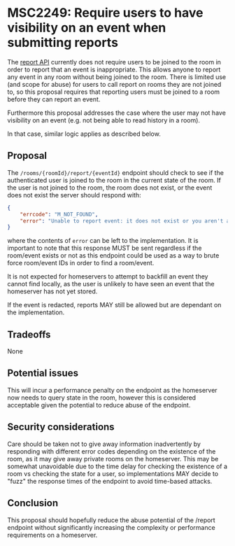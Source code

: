 # MSC2249: Require users to have visibility on an event when submitting reports

The [report API](https://matrix.org/docs/spec/client_server/r0.5.0#post-matrix-client-r0-rooms-roomid-report-eventid)
currently does not require users to be joined to the room in order to report that an
event is inappropriate. This allows anyone to report any event in any room  without being joined to the room.
There is limited use (and scope for abuse) for users to call report on rooms they are not joined to,
so this proposal requires that reporting users must be joined to a room before they can report an event.

Furthermore this proposal addresses the case where the user may not have visibility
on an event (e.g. not being able to read history in a room).

In that case, similar logic applies as described below.

## Proposal

The `/rooms/{roomId}/report/{eventId}` endpoint should check to see if the authenticated user
is joined to the room in the current state of the room. If the user is not joined to the room, 
the room does not exist, or the event does not exist the server should respond with:

```json
{
    "errcode": "M_NOT_FOUND",
    "error": "Unable to report event: it does not exist or you aren't able to see it."
}
```

where the contents of `error` can be left to the implementation. It is important to note that this response
MUST be sent regardless if the room/event exists or not as this endpoint could be used as a way to brute
force room/event IDs in order to find a room/event.

It is not expected for homeservers to attempt to backfill an event they cannot find locally, as the user is unlikely to
have seen an event that the homeserver has not yet stored.

If the event is redacted, reports MAY still be allowed but are dependant on the implementation.

## Tradeoffs

None

## Potential issues

This will incur a performance penalty on the endpoint as the homeserver now needs to query state in the room, however
this is considered acceptable given the potential to reduce abuse of the endpoint.

## Security considerations

Care should be taken not to give away information inadvertently by responding with different error codes depending
on the existence of the room, as it may give away private rooms on the homeserver. This may be somewhat unavoidable
due to the time delay for checking the existence of a room vs checking the state for a user, so implementations
MAY decide to "fuzz" the response times of the endpoint to avoid time-based attacks.
## Conclusion

This proposal should hopefully reduce the abuse potential of the /report endpoint without significantly increasing
the complexity or performance requirements on a homeserver.
